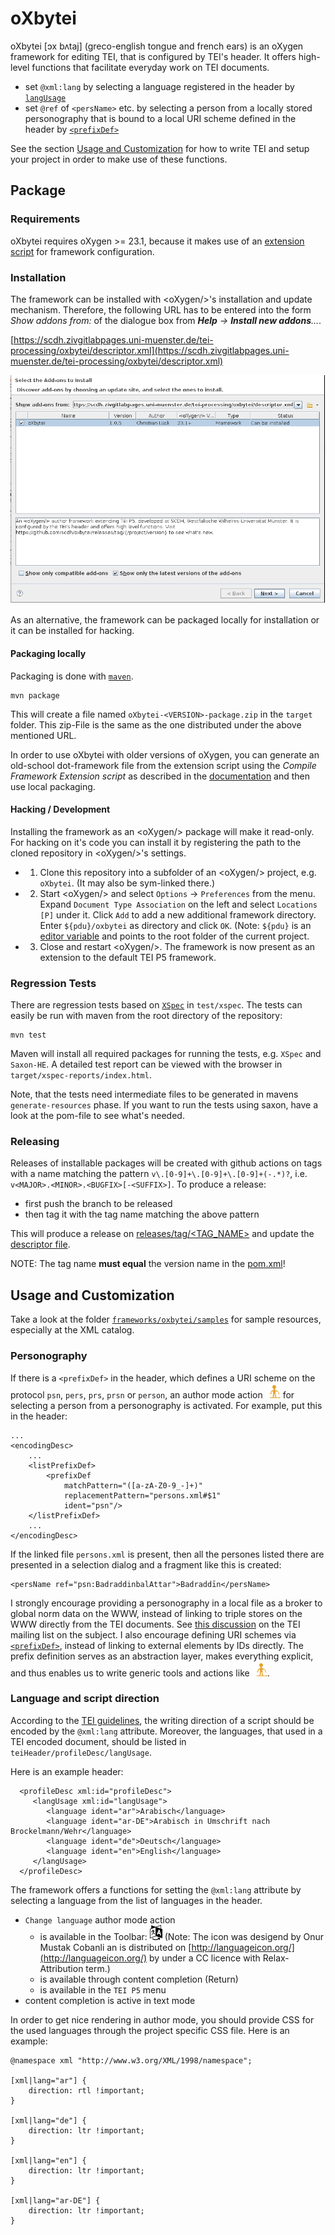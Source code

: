 # oXbytei #

<!--
![release](https://github.com/scdh/scdh-oxygen-extension/actions/workflows/release.yml/badge.svg)
![tests](https://github.com/scdh/scdh-oxygen-extension/actions/workflows/test-main.yml/badge.svg)
-->


oXbytei [ɔx bʌtaj] (greco-english tongue and french ears) is an oXygen
framework for editing TEI, that is configured by TEI's header. It
offers high-level functions that facilitate everyday work on TEI
documents.

- set `@xml:lang` by selecting a language registered in the header by
  [`langUsage`](https://www.tei-c.org/release/doc/tei-p5-doc/de/html/ref-langUsage.html)
- set `@ref` of `<persName>` etc. by selecting a person from a locally
  stored personography that is bound to a local URI scheme defined in
  the header by
  [`<prefixDef>`](https://www.tei-c.org/release/doc/tei-p5-doc/de/html/ref-listPrefixDef.html)


See the section [Usage and Customization](#usage-and-customization)
for how to write TEI and setup your project in order to make use of
these functions.



## Package ##

### Requirements ###

oXbytei requires oXygen >= 23.1, because it makes use of an [extension
script](https://www.oxygenxml.com/doc/versions/23.1/ug-editor/topics/framework-customization-script.html)
for framework configuration.

### Installation ###

The framework can be installed with &lt;oXygen/>'s installation and
update mechanism. Therefore, the following URL has to be entered into
the form *Show addons from:* of the dialogue box from ***Help** ->
**Install new addons**...*.

<!--
[https://scdh.github.io/oxbytei/descriptor.xml](https://scdh.github.io/oxbytei/descriptor.xml)
-->

[https://scdh.zivgitlabpages.uni-muenster.de/tei-processing/oxbytei/descriptor.xml](https://scdh.zivgitlabpages.uni-muenster.de/tei-processing/oxbytei/descriptor.xml)

![Dialog "Install new addons"](images/install.png)


As an alternative, the framework can be packaged locally for
installation or it can be installed for hacking.

#### Packaging locally ####

Packaging is done with [`maven`](https://maven.apache.org/).

```{shell}
mvn package
```
	
This will create a file named `oXbytei-<VERSION>-package.zip` in the
`target` folder. This zip-File is the same as the one distributed
under the above mentioned URL.

In order to use oXbytei with older versions of oXygen, you can
generate an old-school dot-framework file from the extension script
using the *Compile Framework Extension script* as described in the
[documentation](https://www.oxygenxml.com/doc/versions/23.1/ug-editor/topics/framework-customization-script.html)
and then use local packaging.

#### Hacking / Development ####

Installing the framework as an &lt;oXygen/> package will make it
read-only. For hacking on it's code you can install it by registering
the path to the cloned repository in &lt;oXygen/>'s settings.

- 1) Clone this repository into a subfolder of an &lt;oXygen/>
  project, e.g. `oXbytei`. (It may also be sym-linked there.)

- 2) Start &lt;oXygen/> and select `Options` -> `Preferences` from the
  menu. Expand `Document Type Association` on the left and select
  `Locations [P]` under it. Click `Add` to add a new additional
  framework directory.  Enter `${pdu}/oxbytei` as directory and click
  `OK`. (Note: `${pdu}` is an [editor
  variable](https://www.oxygenxml.com/doc/versions/22.1/ug-editor/topics/editor-variables.html)
  and points to the root folder of the current project.
  
- 3) Close and restart &lt;oXygen/>. The framework is now present as an
  extension to the default TEI P5 framework.

### Regression Tests ###

There are regression tests based on
[`XSpec`](https://github.com/xspec/xspec) in `test/xspec`. The tests
can easily be run with maven from the root directory of the
repository:

```{shell}
mvn test
```

Maven will install all required packages for running the tests,
e.g. `XSpec` and `Saxon-HE`. A detailed test report can be viewed with
the browser in `target/xspec-reports/index.html`.

Note, that the tests need intermediate files to be generated in mavens
`generate-resources` phase. If you want to run the tests using saxon,
have a look at the pom-file to see what's needed.


### Releasing ###

Releases of installable packages will be created with github actions
on tags with a name matching the pattern
`v\.[0-9]+\.[0-9]+\.[0-9]+(-.*)?`,
i.e. `v<MAJOR>.<MINOR>.<BUGFIX>[-<SUFFIX>]`. To produce a release:

- first push the branch to be released
- then tag it with the tag name matching the above pattern

This will produce a release on [releases/tag/<TAG_NAME>](releases/tag)
and update the [descriptor
file](https://scdh.github.io/scdh-oxygen-framework/descriptor.xml).

NOTE: The tag name **must equal** the version name in the
[pom.xml](pom.xml)!



## Usage and Customization ##

Take a look at the folder
[`frameworks/oxbytei/samples`](frameworks/oxbytei/samples)
for sample resources, especially at the XML catalog.

### Personography ###

If there is a `<prefixDef>` in the header, which defines a URI scheme
on the protocol `psn`, `pers`, `prs`, `prsn` or `person`, an author
mode action ![icon](frameworks/oxbytei/images/person-24.png) for
selecting a person from a personography is activated. For example, put
this in the header:

```{xml}
...
<encodingDesc>
	...
	<listPrefixDef>
		<prefixDef
			matchPattern="([a-zA-Z0-9_-]+)"
			replacementPattern="persons.xml#$1"
			ident="psn"/>
	</listPrefixDef>
	...
</encodingDesc>
```

If the linked file `persons.xml` is present, then all the persones
listed there are presented in a selection dialog and a fragment like
this is created:

```{xml}
<persName ref="psn:BadraddinbalAttar">Badraddīn</persName>
```

I strongly encourage providing a personography in a local file as a
broker to global norm data on the WWW, instead of linking to triple
stores on the WWW directly from the TEI documents. See [this
discussion](https://listserv.brown.edu/cgi-bin/wa?A2=ind1711&L=TEI-L&D=0&P=43750)
on the TEI mailing list on the subject. I also encourage defining URI
schemes via
[`<prefixDef>`](https://www.tei-c.org/release/doc/tei-p5-doc/de/html/ref-listPrefixDef.html),
instead of linking to external elements by IDs directly. The prefix
definition serves as an abstraction layer, makes everything explicit,
and thus enables us to write generic tools and actions like
[![icon](frameworks/oxbytei/images/person-24.png)](frameworks/oxbytei/externalAuthorActions/link-person.xml).


### Language and script direction ###

According to the [TEI
guidelines](https://www.tei-c.org/release/doc/tei-p5-doc/de/html/WD.html#WDWM),
the writing direction of a script should be encoded by the `@xml:lang`
attribute. Moreover, the languages, that used in a TEI encoded
document, should be listed in `teiHeader/profileDesc/langUsage`.

Here is an example header:

```{xml}
  <profileDesc xml:id="profileDesc">
	 <langUsage xml:id="langUsage">
		<language ident="ar">Arabisch</language>
		<language ident="ar-DE">Arabisch in Umschrift nach Brockelmann/Wehr</language>
		<language ident="de">Deutsch</language>
		<language ident="en">English</language>
	 </langUsage>
  </profileDesc>
```

The framework offers a functions for setting the `@xml:lang` attribute
by selecting a language from the list of languages in the header.

- `Change language` author mode action 
  - is available in the Toolbar:
	![languageicon](frameworks/oxbytei/images/lang-24.png) (Note:
	The icon was desigend by Onur Mustak Cobanli an is distributed on
	[http://languageicon.org/](http://languageicon.org/) by under a CC
	licence with Relax-Attribution term.)
  - is available through content completion (Return)
  - is available in the `TEI P5` menu
- content completion is active in text mode

In order to get nice rendering in author mode, you should provide CSS
for the used languages through the project specific CSS file. Here is
an example:

```{css}
@namespace xml "http://www.w3.org/XML/1998/namespace";

[xml|lang="ar"] {
    direction: rtl !important;
}

[xml|lang="de"] {
    direction: ltr !important;
}

[xml|lang="en"] {
    direction: ltr !important;
}

[xml|lang="ar-DE"] {
    direction: ltr !important;
}
```

